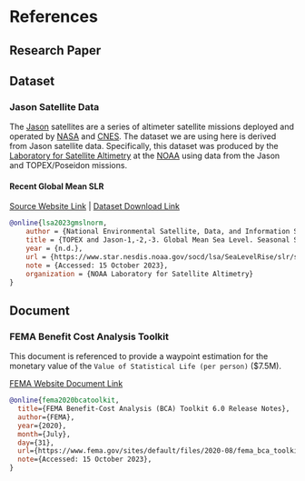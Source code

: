 # References

<!--
* NOTE
Original the mkdocs-bibtex extension was used, however this attempts to parse jupyter notebooks (I think). This would be fine except the embedded visualizations increase documentation build time many orders of magnitude.
-->

## Research Paper

## Dataset

### Jason Satellite Data

The [Jason](https://www.wikiwand.com/en/Jason_satellite_series) satellites are a series of altimeter satellite missions deployed and operated by [NASA](https://www.wikiwand.com/en/NASA) and [CNES](https://www.wikiwand.com/en/CNES). The dataset we are using here is derived from Jason satellite data. Specifically, this dataset was produced by the [Laboratory for Satellite Altimetry](https://www.star.nesdis.noaa.gov/socd/lsa/index.php) at the [NOAA](https://www.wikiwand.com/en/National_Oceanic_and_Atmospheric_Administration) using data from the Jason and TOPEX/Poseidon missions.


#### Recent Global Mean SLR

[Source Website Link](https://www.star.nesdis.noaa.gov/socd/lsa/SeaLevelRise/LSA_SLR_timeseries_global.php) | [Dataset Download Link](https://www.star.nesdis.noaa.gov/socd/lsa/SeaLevelRise/slr/slr_sla_gbl_free_txj1j2_90.csv)

```bibtex
@online{lsa2023gmslnorm,
    author = {National Environmental Satellite, Data, and Information Service (NESDIS)},
    title = {TOPEX and Jason-1,-2,-3. Global Mean Sea Level. Seasonal Signals Removed},
    year = {n.d.},
    url = {https://www.star.nesdis.noaa.gov/socd/lsa/SeaLevelRise/slr/slr_sla_gbl_free_txj1j2_90.csv},
    note = {Accessed: 15 October 2023},
    organization = {NOAA Laboratory for Satellite Altimetry}
}
```

## Document

### FEMA Benefit Cost Analysis Toolkit

This document is referenced to provide a waypoint estimation for the monetary value of the `Value of Statistical Life (per person)` ($7.5M).

[FEMA Website Document Link](https://www.fema.gov/sites/default/files/2020-08/fema_bca_toolkit_release-notes-july-2020.pdf)

<!-- Local: [[BCA Toolkit Release Notes July 2020.pdf]] -->

```bibtex
@online{fema2020bcatoolkit,
  title={FEMA Benefit-Cost Analysis (BCA) Toolkit 6.0 Release Notes},
  author={FEMA},
  year={2020},
  month={July},
  day={31},
  url={https://www.fema.gov/sites/default/files/2020-08/fema_bca_toolkit_release-notes-july-2020.pdf},
  note={Accessed: 15 October 2023},
}

```







